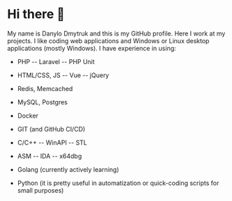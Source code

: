 # Hi there 👋
My name is Danylo Dmytruk and this is my GitHub profile. Here I work at my projects. 
I like coding web applications and Windows or Linux desktop applications (mostly Windows).
I have experience in using:
- PHP
 -- Laravel
 -- PHP Unit

- HTML/CSS, JS
 -- Vue
 -- jQuery

- Redis, Memcached

- MySQL, Postgres

- Docker
  
- GIT (and GitHub CI/CD)
  
- C/C++
   -- WinAPI
   -- STL
  
- ASM
   -- IDA
   -- x64dbg

- Golang (currently actively learning)
- Python (it is pretty useful in automatization or quick-coding scripts for small purposes)

